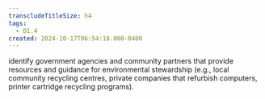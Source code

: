 ```yaml
---
transcludeTitleSize: h4
tags:
  - D1.4
created: 2024-10-17T06:54:18.000-0400
---
```

identify government agencies and community partners that provide resources and guidance for environmental stewardship (e.g., local community recycling centres, private companies that refurbish computers, printer cartridge recycling programs).